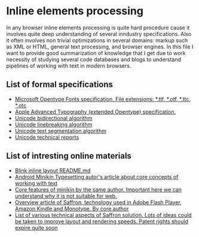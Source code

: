 # Inline elements processing

In any browser inline elements processing is quite hard procedure cause it involves quite deep understanding of several inndustry specifications.
Also it often involves non trivial optimizations in several domains: markup such as XML or HTML, general text processing, and browser engines.
In this file I want to provide good summarization of knowledge that I get due to work necessity of studying several code databases and blogs to
understand pipelines of working with text in modern browsers.

## List of formal specifications
 - [Microsoft Opentype Fonts specification. File extensions: *.ttf, *.otf, *.ttc, *.otc](https://learn.microsoft.com/en-us/typography/opentype/spec/)
 - [Apple Advanced Typography (extended Opentype) specification.](https://developer.apple.com/fonts/TrueType-Reference-Manual/RM06/Chap6AATIntro.html)
 - [Unicode bidirectional algorithm](http://www.unicode.org/reports/tr9/)
 - [Unicode linebreaking algorithm](http://www.unicode.org/reports/tr14/)
 - [Unicode text segmentation algorithm](https://www.unicode.org/reports/tr29/)
 - [Unicode technical reports](https://www.unicode.org/reports/)

## List of intresting online materials
 - [Blink inline layout README.md](https://source.chromium.org/chromium/chromium/src/+/main:third_party/blink/renderer/core/layout/inline/README.md)
 - [Android Minikin Typesetting autor's article about core concepts of working with text](https://raphlinus.github.io/text/2020/10/26/text-layout.html)
 - [Core features of minikin by the same author. Important here we can understand why it is not suitable for web.](https://raphlinus.github.io/text/2022/11/08/minikin.html)
 - [Overview article of Saffron, technology used in Adobe Flash Player, Amazon Kindle and Monotype. By core author](https://ronaldperry.org/SaffronWebPage/index.html)
 - [List of various technical aspects of Saffron solution. Lots of ideas could be taken to improve layout and rendering speeds. Patent rights should expire quite soon](https://ronaldperry.org/SaffronTechDocs/index.html)
